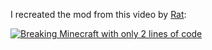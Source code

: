 I recreated the mod from this video by [Rat](https://www.youtube.com/@doctor4t):

[![Breaking Minecraft with only 2 lines of code](https://img.youtube.com/vi/1WUpXsiE1Ok/0.jpg)](https://www.youtube.com/watch?v=1WUpXsiE1Ok)
